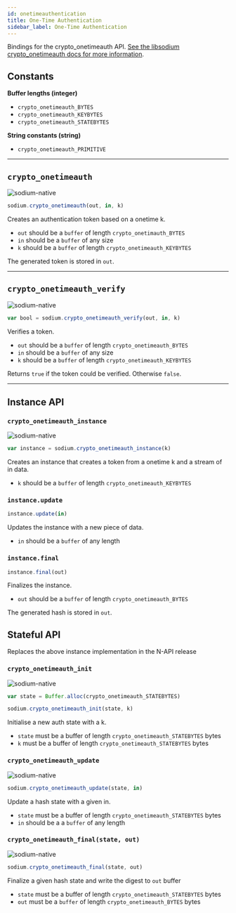 ```yaml
---
id: onetimeauthentication
title: One-Time Authentication
sidebar_label: One-Time Authentication
---
```


Bindings for the crypto_onetimeauth API. [See the libsodium crypto_onetimeauth docs for more information](https://download.libsodium.org/doc/advanced/poly1305).

## Constants
**Buffer lengths (integer)**
* `crypto_onetimeauth_BYTES`
* `crypto_onetimeauth_KEYBYTES`
* `crypto_onetimeauth_STATEBYTES`

**String constants (string)**
* `crypto_onetimeauth_PRIMITIVE`

***
## `crypto_onetimeauth`
![sodium-native][node]
``` js
sodium.crypto_onetimeauth(out, in, k)
```
Creates an authentication token based on a onetime k.
* `out` should be a `buffer` of length `crypto_onetimauth_BYTES`
* `in` should be a `buffer` of any size
* `k` should be a `buffer` of length `crypto_onetimeauth_KEYBYTES`

The generated token is stored in `out`.
***
## `crypto_onetimeauth_verify`
![sodium-native][node]
``` js
var bool = sodium.crypto_onetimeauth_verify(out, in, k)
```
Verifies a token.
* `out` should be a `buffer` of length `crypto_onetimeauth_BYTES`
* `in` should be a `buffer` of any size
* `k` should be a `buffer` of length `crypto_onetimeauth_KEYBYTES`

Returns `true` if the token could be verified. Otherwise `false`.
***
## Instance API
### `crypto_onetimeauth_instance`
![sodium-native][node]
``` js
var instance = sodium.crypto_onetimeauth_instance(k)
```
Creates an instance that creates a token from a onetime k and a stream of in data.
* `k` should be a `buffer` of length `crypto_onetimeauth_KEYBYTES`

### `instance.update`
``` js
instance.update(in)
```
Updates the instance with a new piece of data.
* `in` should be a `buffer` of any length

### `instance.final`
``` js
instance.final(out)
```
Finalizes the instance.
* `out` should be a `buffer` of length `crypto_onetimeauth_BYTES`

The generated hash is stored in `out`.

## Stateful API
Replaces the above instance implementation in the N-API release
### `crypto_onetimeauth_init`
![sodium-native][node]
```js
var state = Buffer.alloc(crypto_onetimeauth_STATEBYTES)

sodium.crypto_onetimeauth_init(state, k)
```
Initialise a new auth state with a k.
* `state` must be a buffer of length `crypto_onetimeauth_STATEBYTES` bytes
* `k` must be a buffer of length `crypto_onetimeauth_STATEBYTES` bytes

### `crypto_onetimeauth_update`
![sodium-native][node]
```js
sodium.crypto_onetimeauth_update(state, in)
```
Update a hash state with a given in.
* `state` must be a buffer of length `crypto_onetimeauth_STATEBYTES` bytes
* `in` should be a a `buffer` of any length

### `crypto_onetimeauth_final(state, out)`
![sodium-native][node]
```js
sodium.crypto_onetimeauth_final(state, out)
```
Finalize a given hash state and write the digest to `out` buffer
* `state` must be a buffer of length `crypto_onetimeauth_STATEBYTES` bytes
* `out` must be a `buffer` of length `crypto_onetimeauth_BYTES` bytes

[js]: /docs/img/icon_js.svg
[node]: /docs/img/nodejs-icon.svg
